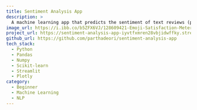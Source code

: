 ```yaml
---
title: Sentiment Analysis App
description: >
  A machine learning app that predicts the sentiment of text reviews (positive or negative) using a trained model and visualizes insights with charts and interactive explanations.
image_url: https://i.ibb.co/b5ZFX6VJ/128609421-Emoji-Satisfaction-Meter.jpg
project_url: https://sentiment-analysis-app-iyvtfxmren28vbjidwffky.streamlit.app/
github_url: https://github.com/parthadeori/sentiment-analysis-app
tech_stack:
  - Python
  - Pandas
  - Numpy
  - Scikit-learn
  - Streamlit
  - Plotly
category:
  - Beginner
  - Machine Learning
  - NLP
---
```

